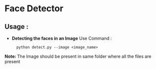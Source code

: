# Face Detector

 <h2>Usage :</h2>
 <ul>
  <li><b>Detecting the faces in an Image</b> Use Command :</li>
  
      python detect.py --image <image_name>
</ul>
  <p><b>Note: </b>The Image should be present in same folder where all the files are present</p> 
<ul>
